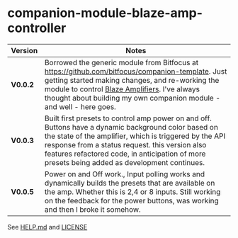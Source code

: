 # companion-module-blaze-amp-controller

| Version | Notes| 
| ---------- | -----------------------------------|
| **V0.0.2** | Borrowed the generic module from Bitfocus at https://github.com/bitfocus/companion-template. Just getting started making changes, and re-working the module to control [Blaze Amplifiers](www.blaze-audio.com). I've always thought about building my own companion module - and well - here goes.|
| **V0.0.3** | Built first presets to control amp power on and off. Buttons have a  dynamic background color based on the state of the amplifier, which is triggered by the API response from a status request. this version also features refactored code, in anticipation of more presets being added as development continues.|
| **V0.0.5** |Power on and Off work., Input polling works and dynamically builds the presets that are available on the amp. Whether this is 2,4 or 8 inputs. Still working on the feedback for the power buttons, was working and then I broke it somehow.|


See [HELP.md](./companion/HELP.md) and [LICENSE](../LICENSE)

